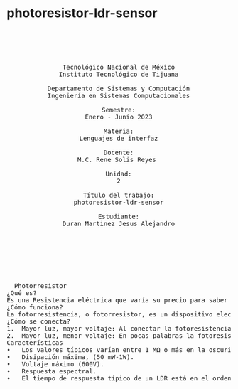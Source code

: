 # photoresistor-ldr-sensor

<pre>

	<p align=center>

Tecnológico Nacional de México
Instituto Tecnológico de Tijuana

Departamento de Sistemas y Computación
Ingeniería en Sistemas Computacionales

Semestre:
Enero - Junio 2023

Materia:
Lenguajes de interfaz

Docente:
M.C. Rene Solis Reyes 

Unidad:
2

Título del trabajo:
photoresistor-ldr-sensor

Estudiante:
Duran Martinez Jesus Alejandro

	</p>
  
  <p>
  Photorresistor 
¿Qué es?
Es una Resistencia eléctrica que varía su precio para saber que tanta luz entregara.
¿Cómo funciona?
La fotorresistencia, o fotorresistor, es un dispositivo electrónico cuya resistencia se modifica dependiendo de la cantidad de luz que incida sobre el componente. Es decir, mientras mayor sea la luz, menor será la resistencia del dispositivo, y a menor luz, mayor será la resistencia.
¿Cómo se conecta?
1.	Mayor luz, mayor voltaje: Al conectar la fotoresistencia al nodo positivo de nuestra fuente de voltaje tendremos que, al incidir una mayor cantidad de luz provocará una menor caída de voltaje o diferencial de potencial entre la fuente y el pin de referencia (Vout), por lo tanto, se tendrá una lectura mayor.
2.	Mayor luz, menor voltaje: En pocas palabras la fotoresistencia se conecta al nodo de GND y provocará un comportamiento opuesto al punto 1.
Características
•	Los valores típicos varían entre 1 MΩ o más en la oscuridad y 100Ω con luz brillante.
•	Disipación máxima, (50 mW-1W).
•	Voltaje máximo (600V).
•	Respuesta espectral.
•	El tiempo de respuesta típico de un LDR está en el orden de una décima de segundo.

  </p>
  
  
